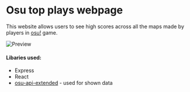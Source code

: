 # Osu top plays webpage

This website allows users to see high scores across all the maps made by players in [osu!](https://osu.ppy.sh/) game.

![Preview](https://i.imgur.com/lBMKIzK.png)

#### Libaries used:

- Express
- React
- [osu-api-extended](https://github.com/cyperdark/osu-api-extended) - used for shown data

